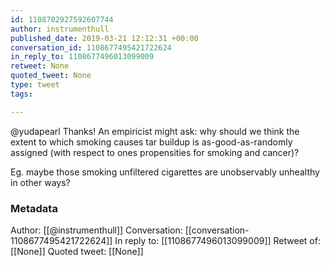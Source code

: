 ```yaml
---
id: 1108702927592607744
author: instrumenthull
published_date: 2019-03-21 12:12:31 +00:00
conversation_id: 1108677495421722624
in_reply_to: 1108677496013099009
retweet: None
quoted_tweet: None
type: tweet
tags:

---
```


@yudapearl Thanks! An empiricist might ask: why should we think the extent to which smoking causes tar buildup is as-good-as-randomly assigned (with respect to ones propensities for smoking and cancer)?

Eg. maybe those smoking unfiltered cigarettes are unobservably unhealthy in other ways?

### Metadata

Author: [[@instrumenthull]]
Conversation: [[conversation-1108677495421722624]]
In reply to: [[1108677496013099009]]
Retweet of: [[None]]
Quoted tweet: [[None]]
